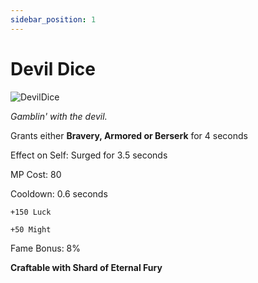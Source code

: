 ```yaml
---
sidebar_position: 1
---
```


# Devil Dice

![DevilDice](https://vwiki.valorserver.com/api/item/picture/devil%20dice)

<i>Gamblin' with the devil.</i>

Grants either **Bravery, Armored or Berserk** for 4 seconds

Effect on Self: Surged for 3.5 seconds

MP Cost: 80

Cooldown: 0.6 seconds

    +150 Luck
    
    +50 Might

Fame Bonus: 8%

**Craftable with Shard of Eternal Fury**
